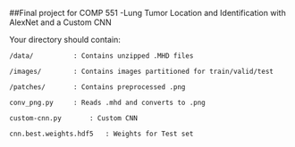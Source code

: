 ##Final project for COMP 551 -Lung Tumor Location and Identification with AlexNet and a Custom CNN


Your directory should contain:



	/data/			: Contains unzipped .MHD files

	/images/		: Contains images partitioned for train/valid/test
		
	/patches/		: Contains preprocessed .png

	conv_png.py		: Reads .mhd and converts to .png

	custom-cnn.py		: Custom CNN

	cnn.best.weights.hdf5	: Weights for Test set
